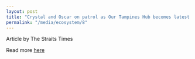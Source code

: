 ```yaml
---
layout: post
title: "Crystal and Oscar on patrol as Our Tampines Hub becomes latest mall to use robots"
permalink: "/media/ecosystem/8"
---
```

Article by The Straits Times

Read more [here](https://www.straitstimes.com/singapore/crystal-and-oscar-on-patrol-as-our-tampines-hub-becomes-latest-mall-to-use-robots)
